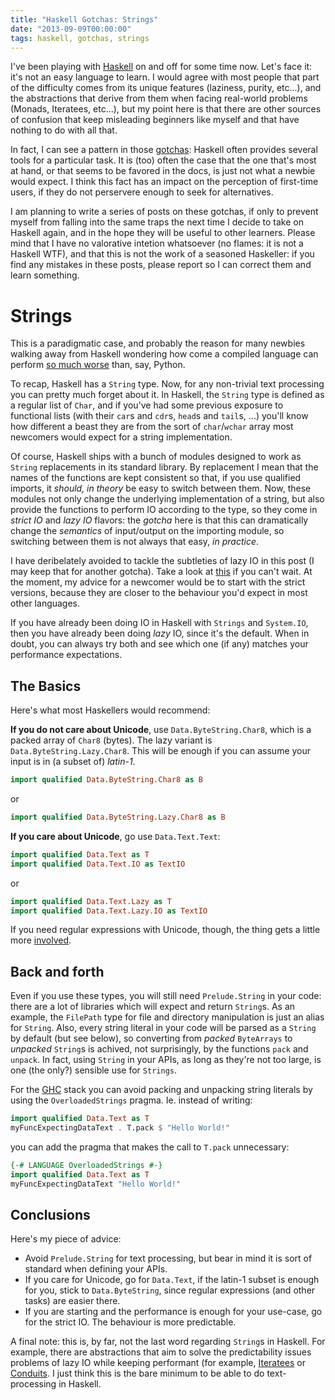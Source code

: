 ```yaml
---
title: "Haskell Gotchas: Strings"
date: "2013-09-09T00:00:00"
tags: haskell, gotchas, strings
---
```


I've been playing with [Haskell](http://www.haskell.org) on and off
for some time now. Let's face it: it's not an easy language to learn.
I would agree with most people that part of the difficulty comes from
its unique features (laziness, purity, etc...), and the abstractions
that derive from them when facing real-world problems (Monads,
Iteratees, etc...), but my point here is that there are other sources
of confusion that keep misleading beginners like myself and that have
nothing to do with all that.

<!-- more -->

In fact, I can see a pattern in those
[gotchas](http://catb.org/~esr/jargon/html/G/gotcha.html): Haskell
often provides several tools for a particular task. It is (too) often
the case that the one that's most at hand, or that seems to be favored
in the docs, is just not what a newbie would expect. I think this fact
has an impact on the perception of first-time users, if they do not
perservere enough to seek for alternatives.

I am planning to write a series of posts on these gotchas, if only to
prevent myself from falling into the same traps the next time I decide
to take on Haskell again, and in the hope they will be useful to other
learners. Please mind that I have no valorative intetion whatsoever
(no flames: it is not a Haskell WTF), and that this is not the work of
a seasoned Haskeller: if you find any mistakes in these posts, please
report so I can correct them and learn something.

# Strings

This is a paradigmatic case, and probably the reason for many newbies
walking away from Haskell wondering how come a compiled language can
perform [so much worse](http://honza.ca/2012/10/haskell-strings) than,
say, Python.

To recap, Haskell has a `String` type. Now, for any non-trivial text
processing you can pretty much forget about it. In Haskell, the
`String` type is defined as a regular list of `Char`, and if you've
had some previous exposure to functional lists (with their `car`s and
`cdr`s, `head`s and `tail`s, ...) you'll know how different a beast
they are from the sort of `char`/`wchar` array most newcomers would
expect for a string implementation.

Of course, Haskell ships with a bunch of modules designed to work as
`String` replacements in its standard library. By replacement I mean
that the names of the functions are kept consistent so that, if you
use qualified imports, it _should, in theory_ be easy to switch between
them. Now, these modules not only change the underlying implementation
of a string, but also provide the functions to perform IO according to
the type, so they come in _strict IO_ and _lazy IO_ flavors: the
_gotcha_ here is that this can dramatically change the _semantics_ of
input/output on the importing module, so switching between them is not
always that easy, _in practice_.

I have deribelately avoided to tackle the subtleties of lazy IO in
this post (I may keep that for another gotcha). Take a look at
[this](http://www.haskell.org/haskellwiki/Iteratee_I/O#The_problem_with_lazy_I.2FO)
if you can't wait. At the moment, my advice for a newcomer would be to
start with the strict versions, because they are closer to the
behaviour you'd expect in most other languages.

If you have already been doing IO in Haskell with `Strings` and
`System.IO`, then you have already been doing _lazy_ IO, since it's
the default. When in doubt, you can always try both and see which one
(if any) matches your performance expectations.

## The Basics

Here's what most Haskellers would recommend:

**If you do not care about Unicode**, use `Data.ByteString.Char8`,
which is a packed array of `Char8` (bytes). The lazy variant is
`Data.ByteString.Lazy.Char8`. This will be enough if you can assume
your input is in (a subset of) _latin-1_. 

```haskell
import qualified Data.ByteString.Char8 as B
```
or

```haskell
import qualified Data.ByteString.Lazy.Char8 as B
```

**If you care about Unicode**, go use `Data.Text.Text`:

```haskell
import qualified Data.Text as T
import qualified Data.Text.IO as TextIO
```

or

```haskell
import qualified Data.Text.Lazy as T
import qualified Data.Text.Lazy.IO as TextIO
```


If you need regular expressions with Unicode, though, the thing gets a
little more [involved](http://stackoverflow.com/questions/14922579/haskell-regular-expressions-and-data-text).

## Back and forth

Even if you use these types, you will still need `Prelude.String` in
your code: there are a lot of libraries which will expect and return
`String`s. As an example, the `FilePath` type for file and directory
manipulation is just an alias for `String`. Also, every string literal
in your code will be parsed as a `String` by default (but see below),
so converting from _packed_ `ByteArrays` to _unpacked_ `String`s is
achived, not surprisingly, by the functions `pack` and `unpack`. In
fact, using `String` in your APIs, as long as they're not too large,
is one (the only?) sensible use for `Strings`.

For the [GHC](http://www.haskell.org/ghc/) stack you can 
avoid packing and unpacking string literals by using the
`OverloadedStrings` pragma. Ie. instead of writing:

```haskell
import qualified Data.Text as T
myFuncExpectingDataText . T.pack $ "Hello World!"
```

you can add the pragma that makes the call to `T.pack` unnecessary:

```haskell
{-# LANGUAGE OverloadedStrings #-}
import qualified Data.Text as T
myFuncExpectingDataText "Hello World!"
```


## Conclusions

Here's my piece of advice:

- Avoid `Prelude.String` for text processing, but bear in mind it is sort
  of standard when defining your APIs.
- If you care for Unicode, go for `Data.Text`, if the latin-1 subset
  is enough for you, stick to `Data.ByteString`, since regular
  expressions (and other tasks) are easier there.
- If you are starting and the performance is enough for your use-case,
  go for the strict IO. The behaviour is more predictable.

A final note: this is, by far, not the last word regarding `String`s
in Haskell. For example, there are abstractions that aim to solve the
predictability issues problems of lazy IO while keeping performant
(for example,
[Iteratees](http://www.haskell.org/haskellwiki/Iteratee_I/O) or
[Conduits](http://www.haskell.org/haskellwiki/Conduit). I just think
this is the bare minimum to be able to do text-processing in Haskell.

